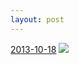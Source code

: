 ```yaml
---
layout: post
---
```


<p>
  <time><a href="/102">2013-10-18</a></time>
  <a href="/102"><img src="{{ site.assets_url }}/102-320.jpg" srcset="{{ site.assets_url }}/102-640.jpg 640w, {{ site.assets_url }}/102-480.jpg 480w, {{ site.assets_url }}/102-320.jpg 320w, {{ site.assets_url }}/102-160.jpg 160w" sizes="(min-width: 700px) 50vw, calc(100vw - 2rem)" /></a>
</p>
